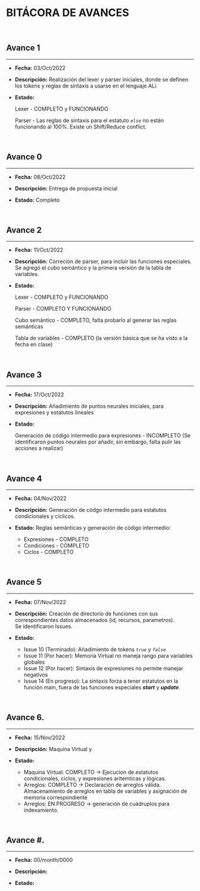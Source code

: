 **BITÁCORA DE AVANCES**
===
<br>

## Avance 1
---
- **Fecha:** 03/Oct/2022

- **Descripción:** Realización del lexer y parser iniciales, donde se definen los tokens y reglas de sintaxis a usarse en el lenguaje ALi.

- **Estado:**

    Lexer - COMPLETO y FUNCIONANDO

    Parser - Las reglas de sintaxis para el estatuto *`else`* no están funcionando al 100%. Existe un Shift/Reduce conflict.

<br>

## Avance 0
---
- **Fecha:** 08/Oct/2022

- **Descripción:** Entrega de propuesta inicial

- **Estado:** Completo

<br>

## Avance 2
---
- **Fecha:** 11/Oct/2022

- **Descripción:** Correción de parser, para incluir las funciones especiales. Se agregó el cubo semántico y la primera versión de la tabla de variables.

- **Estado:**

    Lexer - COMPLETO y FUNCIONANDO

    Parser - COMPLETO Y FUNCIONANDO

    Cubo semántico - COMPLETO, falta probarlo al generar las reglas semánticas

    Tabla de variables - COMPLETO (la versión básica que se ha visto a la fecha en clase)

<br>

## Avance 3
---
- **Fecha:** 17/Oct/2022

- **Descripción:** Añadimiento de puntos neurales iniciales, para expresiones y estatutos lineales

- **Estado:**
    
    Generación de código intermedio para expresiones - INCOMPLETO (Se identificaron puntos neurales por añadir, sin embargo, falta pulir las acciones a realizar)
        
<br>

## Avance 4
---
- **Fecha:** 04/Nov/2022

- **Descripción:** Generación de códgo intermedio para estatutos condicionales y cíclicos.

- **Estado:**
    Reglas semánticas y generación de código intermedio:
    - Expresiones - COMPLETO
    - Condiciones - COMPLETO
    - Ciclos - COMPLETO
        
<br>

## Avance 5
---
- **Fecha:** 07/Nov/2022

- **Descripción:** Creación de directorio de funciones con sus correspondientes datos almacenados (id, recursos, parametros).
\
Se identificaron Issues.

- **Estado:**
    - Issue 10 (Terminado): Añadimiento de tokens *`true`* y *`false`*
    - Issue 11 (Por hacer): Memoria Virtual no maneja rango para variables globales
    - Issue 12 (Por hacer): Sintaxis de expresiones no permite manejar negativos
    - Issue 14 (En progreso): La sintaxis forza a tener estatutos en la función main, fuera de las funciones especiales _**start**_ y _**update**_.
        
<br>

## Avance 6.
---
- **Fecha:** 15/Nov/2022

- **Descripción:** Maquina Virtual y 

- **Estado:**
    - Maquina Virtual: COMPLETO -> Ejecucion de estatutos condicionales, ciclos, y expresiones aritemticas y lógicas.
    - Arreglos: COMPLETO -> Declaración de arreglos válida. Almacenamiento de arreglos en tabla de variables y asignación de memoria correspondiente
    - Arreglos: EN PROGRESO -> generación de cuádruplos para indexamiento.

<br>

## Avance #.
---
- **Fecha:** 00/month/0000

- **Descripción:**

- **Estado:**

        
<br>